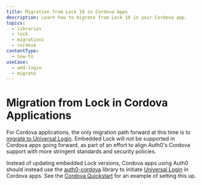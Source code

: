```yaml
---
title: Migration from Lock 10 in Cordova Apps
description: Learn how to migrate from Lock 10 in your Cordova app.
topics:
  - libraries
  - lock
  - migrations
  - cordova
contentType:
  - how-to
useCase:
  - add-login
  - migrate
---
```


# Migration from Lock in Cordova Applications

For Cordova applications, the only migration path forward at this time is to [migrate to Universal Login](/guides/login/migration-embedded-universal). Embedded Lock will not be supported in Cordova apps going forward, as part of an effort to align Auth0's Cordova support with more stringent standards and security policies.

Instead of updating embedded Lock versions, Cordova apps using Auth0 should instead use the [auth0-cordova](https://github.com/auth0/auth0-cordova) library to initiate [Universal Login](/hosted-pages/login) in Cordova apps. See the [Cordova Quickstart](/quickstart/native/cordova/01-login) for an example of setting this up.
